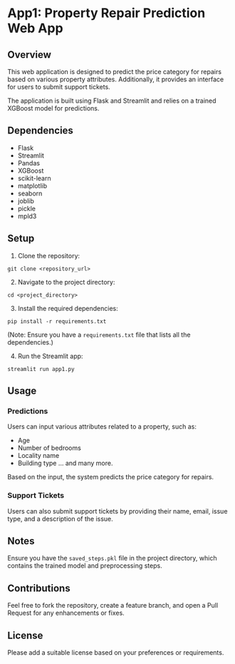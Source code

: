 
# App1: Property Repair Prediction Web App

## Overview

This web application is designed to predict the price category for repairs based on various property attributes. Additionally, it provides an interface for users to submit support tickets.

The application is built using Flask and Streamlit and relies on a trained XGBoost model for predictions.

## Dependencies

- Flask
- Streamlit
- Pandas
- XGBoost
- scikit-learn
- matplotlib
- seaborn
- joblib
- pickle
- mpld3

## Setup

1. Clone the repository:
```
git clone <repository_url>
```

2. Navigate to the project directory:
```
cd <project_directory>
```

3. Install the required dependencies:
```
pip install -r requirements.txt
```
(Note: Ensure you have a `requirements.txt` file that lists all the dependencies.)

4. Run the Streamlit app:
```
streamlit run app1.py
```

## Usage

### Predictions

Users can input various attributes related to a property, such as:
- Age
- Number of bedrooms
- Locality name
- Building type
... and many more.

Based on the input, the system predicts the price category for repairs.

### Support Tickets

Users can also submit support tickets by providing their name, email, issue type, and a description of the issue.

## Notes

Ensure you have the `saved_steps.pkl` file in the project directory, which contains the trained model and preprocessing steps.

## Contributions

Feel free to fork the repository, create a feature branch, and open a Pull Request for any enhancements or fixes.

## License

Please add a suitable license based on your preferences or requirements.
